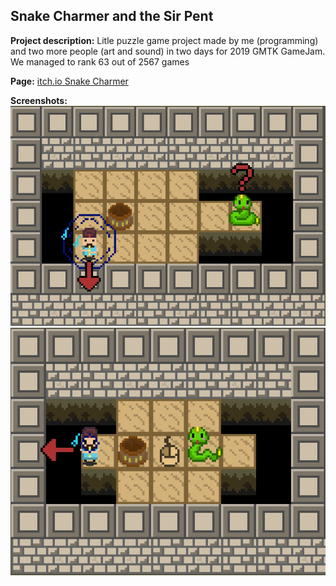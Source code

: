 ## Snake Charmer and the Sir Pent

**Project description:** 
Litle puzzle game project made by me (programming) and two more people (art and sound) in two days for 2019 GMTK GameJam. We managed to rank 63 out of 2567 games

**Page:** 
[itch.io Snake Charmer](https://czarsilvestrini.itch.io/snake-charmer-the-sir-pent)

**Screenshots:** 
<img src="images/snakeCharmerScreenshot01.png?raw=true"/>
<img src="images/snakeCharmerScreenshot02.png?raw=true"/>

